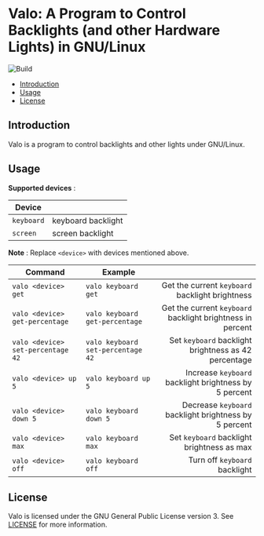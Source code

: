 # Valo: A Program to Control Backlights (and other Hardware Lights) in GNU/Linux

![Build](https://github.com/xrelkd/valo/workflows/Build/badge.svg)

- [Introduction](#introduction)
- [Usage](#usage)
- [License](#license)

## Introduction

Valo is a program to control backlights and other lights under GNU/Linux.

## Usage

**Supported devices** :

| Device     |                    |
| ---------- | ------------------ |
| `keyboard` | keyboard backlight |
| `screen`   | screen backlight   |

**Note** : Replace `<device>` with devices mentioned above.

| Command                           | Example                           |                                                            |
| --------------------------------- | --------------------------------- | ---------------------------------------------------------: |
| `valo <device> get`               | `valo keyboard get`               |            Get the current `keyboard` backlight brightness |
| `valo <device> get-percentage`    | `valo keyboard get-percentage`    | Get the current `keyboard` backlight brightness in percent |
| `valo <device> set-percentage 42` | `valo keyboard set-percentage 42` |       Set `keyboard` backlight brightness as 42 percentage |
| `valo <device> up 5`              | `valo keyboard up 5`              |      Increase `keyboard` backlight brightness by 5 percent |
| `valo <device> down 5`            | `valo keyboard down 5`            |      Decrease `keyboard` backlight brightness by 5 percent |
| `valo <device> max`               | `valo keyboard max`               |                 Set `keyboard` backlight brightness as max |
| `valo <device> off`               | `valo keyboard off`               |                              Turn off `keyboard` backlight |

## License

Valo is licensed under the GNU General Public License version 3. See [LICENSE](./LICENSE) for more information.
